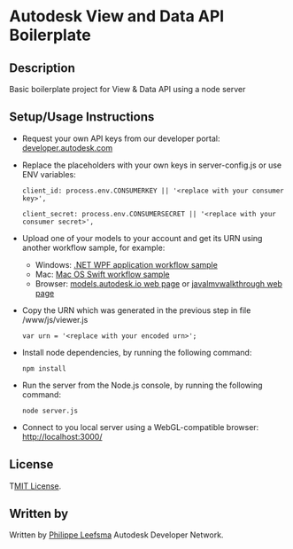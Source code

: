 
# Autodesk View and Data API Boilerplate


## Description
Basic boilerplate project for View & Data API using a node server

## Setup/Usage Instructions
 
* Request your own API keys from our developer portal: [developer.autodesk.com](http://developer.autodesk.com)
* Replace the placeholders with your own keys in server-config.js or use ENV variables:<br />
  ```
  client_id: process.env.CONSUMERKEY || '<replace with your consumer key>',
  
  client_secret: process.env.CONSUMERSECRET || '<replace with your consumer secret>',
  ```

* Upload one of your models to your account and get its URN using another workflow sample, for example:
  - Windows: [.NET WPF application workflow sample](https://github.com/Developer-Autodesk/workflow-wpf-view.and.data.api) 
  - Mac: [Mac OS Swift workflow sample](https://github.com/Developer-Autodesk/workflow-macos-swift-view.and.data.api)
  - Browser: [models.autodesk.io web page](http://models.autodesk.io) or [javalmvwalkthrough web page](http://javalmvwalkthrough-vq2mmximxb.elasticbeanstalk.com)

* Copy the URN which was generated in the previous step in file /www/js/viewer.js <br />
  ```
  var urn = '<replace with your encoded urn>';
  ```
* Install node dependencies, by running the following command: <br />
  ```
  npm install
  ```
* Run the server from the Node.js console, by running the following command: <br />
  ```
  node server.js
  ```

* Connect to you local server using a WebGL-compatible browser: [http://localhost:3000/](http://localhost:3000/)

## License

T[MIT License](http://opensource.org/licenses/MIT).

## Written by 

Written by [Philippe Leefsma](http://adndevblog.typepad.com/cloud_and_mobile/philippe-leefsma.html)
Autodesk Developer Network.

